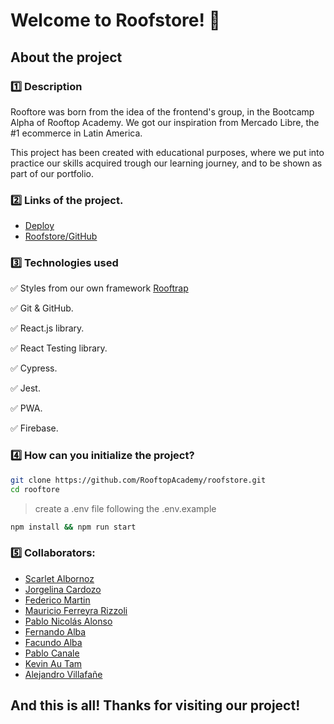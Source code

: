 # Welcome to Roofstore! 🛒
## About the project

### 1️⃣ Description

Rooftore was born from the idea of the frontend's group, in the Bootcamp Alpha of Rooftop Academy. We got our inspiration from Mercado Libre, the #1 ecommerce in Latin America.

This project has been created with educational purposes, where we put into practice our skills acquired trough our learning journey, and to be shown as part of our portfolio. 

### 2️⃣ Links of the project. 
* [Deploy](https://github.com/RooftopAcademy/roofstore)
* [Roofstore/GitHub](https://roofstore-test.herokuapp.com/)

### 3️⃣ Technologies used

✅ Styles from our own framework [Rooftrap](https://github.com/RooftopAcademy/rooftstrap-docs)

✅ Git & GitHub. 

✅ React.js library.

✅ React Testing library. 

✅ Cypress.

✅ Jest.

✅ PWA. 

✅ Firebase. 

### 4️⃣ How can you initialize the project? 
```bash
git clone https://github.com/RooftopAcademy/roofstore.git
cd rooftore
```
> create a .env file following the .env.example

```bash
npm install && npm run start
```

### 5️⃣ Collaborators: 

* [Scarlet Albornoz](https://github.com/smichelle05a)
* [Jorgelina Cardozo](https://github.com/jocardozo)
* [Federico Martin](https://github.com/fl-martin)
* [Mauricio Ferreyra Rizzoli](https://github.com/Mauri548)
* [Pablo Nicolás Alonso](https://github.com/Alonso-Pablo)
* [Fernando Alba](https://github.com/feralba28)
* [Facundo Alba](https://github.com/FacundoAlba)
* [Pablo Canale](https://github.com/pablocanale)
* [Kevin Au Tam](https://github.com/kevin-dev71)
* [Alejandro Villafañe](https://github.com/alezvi)


## And this is all! Thanks for visiting our project!

